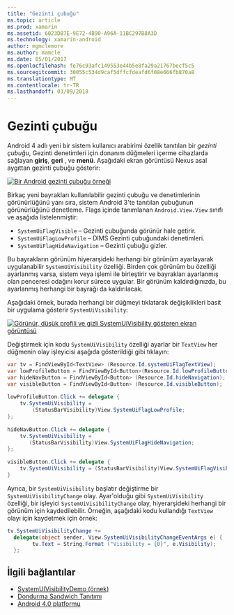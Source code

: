 ```yaml
---
title: "Gezinti çubuğu"
ms.topic: article
ms.prod: xamarin
ms.assetid: 6023DB7E-9E72-4B90-A96A-11BC297B8A3D
ms.technology: xamarin-android
author: mgmclemore
ms.author: mamcle
ms.date: 05/01/2017
ms.openlocfilehash: fe76c93afc149553e44b5e8fa29a21767becf5c5
ms.sourcegitcommit: 30055c534d9caf5dffcfdeafd6f08e666fb870a8
ms.translationtype: MT
ms.contentlocale: tr-TR
ms.lasthandoff: 03/09/2018
---
```

# <a name="navigation-bar"></a>Gezinti çubuğu

Android 4 adlı yeni bir sistem kullanıcı arabirimi özellik tanıtılan bir *gezinti çubuğu*, Gezinti denetimleri için donanım düğmeleri içerme cihazlarda sağlayan **giriş**, **geri** , ve **menü**.
Aşağıdaki ekran görüntüsü Nexus asal aygıttan gezinti çubuğu gösterir:

 [![Bir Android gezinti çubuğu örneği](navigation-bar-images/19-navbar.png)](navigation-bar-images/19-navbar.png#lightbox)

Birkaç yeni bayrakları kullanılabilir gezinti çubuğu ve denetimlerinin görünürlüğünü yanı sıra, sistem Android 3'te tanıtılan çubuğunun görünürlüğünü denetleme. Flags içinde tanımlanan `Android.View.View` sınıfı ve aşağıda listelenmiştir:

-   `SystemUiFlagVisible` &ndash; Gezinti çubuğunda görünür hale getirir. 
-   `SystemUiFlagLowProfile` &ndash; DIMS Gezinti çubuğundaki denetimleri. 
-   `SystemUiFlagHideNavigation` &ndash; Gezinti çubuğu gizler. 


Bu bayrakların görünüm hiyerarşideki herhangi bir görünüm ayarlayarak uygulanabilir `SystemUiVisibility` özelliği. Birden çok görünüm bu özelliği ayarlanmış varsa, sistem veya işlemi ile birleştirir ve bayrakları ayarlanmış olan penceresi odağını korur sürece uygular. Bir görünüm kaldırdığınızda, bu ayarlanmış herhangi bir bayrağı da kaldırılacak.

Aşağıdaki örnek, burada herhangi bir düğmeyi tıklatarak değişiklikleri basit bir uygulama gösterir `SystemUiVisibility`:

 [![Görünür, düşük profili ve gizli SystemUiVisibility gösteren ekran görüntüsü](navigation-bar-images/18-systemuivisibility.png)](navigation-bar-images/18-systemuivisibility.png#lightbox)

Değiştirmek için kodu `SystemUiVisibility` özelliği ayarlar bir `TextView` her düğmenin olay işleyicisi aşağıda gösterildiği gibi tıklayın:

```csharp
var tv = FindViewById<TextView> (Resource.Id.systemUiFlagTextView);
var lowProfileButton = FindViewById<Button>(Resource.Id.lowProfileButton);
var hideNavButton = FindViewById<Button> (Resource.Id.hideNavigation);
var visibleButton = FindViewById<Button> (Resource.Id.visibleButton);
           
lowProfileButton.Click += delegate {
    tv.SystemUiVisibility =
        (StatusBarVisibility)View.SystemUiFlagLowProfile;
};
           
hideNavButton.Click += delegate {
    tv.SystemUiVisibility =
       (StatusBarVisibility)View.SystemUiFlagHideNavigation;        
};
           
visibleButton.Click += delegate {
    tv.SystemUiVisibility = (StatusBarVisibility)View.SystemUiFlagVisible;
}
```

Ayrıca, bir `SystemUiVisibility` başlatır değiştirme bir `SystemUiVisibilityChange` olay. Ayar'olduğu gibi `SystemUiVisibility` özelliği, bir işleyici `SystemUiVisibilityChange` olay, hiyerarşideki herhangi bir görünüm için kaydedilebilir. Örneğin, aşağıdaki kodu kullandığı `TextView` olayı için kaydetmek için örnek:

```csharp
tv.SystemUiVisibilityChange +=
  delegate(object sender, View.SystemUiVisibilityChangeEventArgs e) {
        tv.Text = String.Format ("Visibility = {0}", e.Visibility);
  };
```



## <a name="related-links"></a>İlgili bağlantılar

- [SystemUIVisibilityDemo (örnek)](https://developer.xamarin.com/samples/monodroid/SystemUIVisibilityDemo/)
- [Dondurma Sandwich Tanıtımı](http://www.android.com/about/ice-cream-sandwich/)
- [Android 4.0 platformu](http://developer.android.com/sdk/android-4.0.html)
